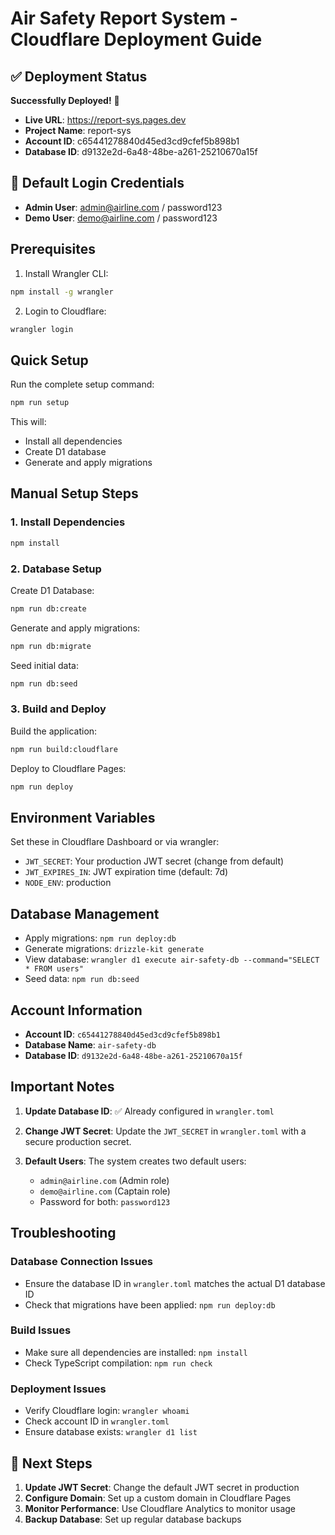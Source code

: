 # Air Safety Report System - Cloudflare Deployment Guide

## ✅ Deployment Status

**Successfully Deployed!** 🎉

- **Live URL**: https://report-sys.pages.dev
- **Project Name**: report-sys
- **Account ID**: c65441278840d45ed3cd9cfef5b898b1
- **Database ID**: d9132e2d-6a48-48be-a261-25210670a15f

## 🔑 Default Login Credentials

- **Admin User**: admin@airline.com / password123
- **Demo User**: demo@airline.com / password123

## Prerequisites

1. Install Wrangler CLI:
```bash
npm install -g wrangler
```

2. Login to Cloudflare:
```bash
wrangler login
```

## Quick Setup

Run the complete setup command:
```bash
npm run setup
```

This will:
- Install all dependencies
- Create D1 database
- Generate and apply migrations

## Manual Setup Steps

### 1. Install Dependencies
```bash
npm install
```

### 2. Database Setup

Create D1 Database:
```bash
npm run db:create
```

Generate and apply migrations:
```bash
npm run db:migrate
```

Seed initial data:
```bash
npm run db:seed
```

### 3. Build and Deploy

Build the application:
```bash
npm run build:cloudflare
```

Deploy to Cloudflare Pages:
```bash
npm run deploy
```

## Environment Variables

Set these in Cloudflare Dashboard or via wrangler:

- `JWT_SECRET`: Your production JWT secret (change from default)
- `JWT_EXPIRES_IN`: JWT expiration time (default: 7d)
- `NODE_ENV`: production

## Database Management

- Apply migrations: `npm run deploy:db`
- Generate migrations: `drizzle-kit generate`
- View database: `wrangler d1 execute air-safety-db --command="SELECT * FROM users"`
- Seed data: `npm run db:seed`

## Account Information

- **Account ID**: `c65441278840d45ed3cd9cfef5b898b1`
- **Database Name**: `air-safety-db`
- **Database ID**: `d9132e2d-6a48-48be-a261-25210670a15f`

## Important Notes

1. **Update Database ID**: ✅ Already configured in `wrangler.toml`

2. **Change JWT Secret**: Update the `JWT_SECRET` in `wrangler.toml` with a secure production secret.

3. **Default Users**: The system creates two default users:
   - `admin@airline.com` (Admin role)
   - `demo@airline.com` (Captain role)
   - Password for both: `password123`

## Troubleshooting

### Database Connection Issues
- Ensure the database ID in `wrangler.toml` matches the actual D1 database ID
- Check that migrations have been applied: `npm run deploy:db`

### Build Issues
- Make sure all dependencies are installed: `npm install`
- Check TypeScript compilation: `npm run check`

### Deployment Issues
- Verify Cloudflare login: `wrangler whoami`
- Check account ID in `wrangler.toml`
- Ensure database exists: `wrangler d1 list`

## 🚀 Next Steps

1. **Update JWT Secret**: Change the default JWT secret in production
2. **Configure Domain**: Set up a custom domain in Cloudflare Pages
3. **Monitor Performance**: Use Cloudflare Analytics to monitor usage
4. **Backup Database**: Set up regular database backups
